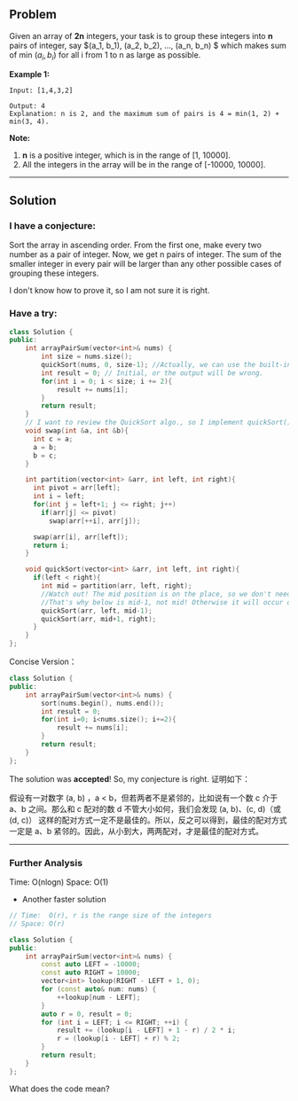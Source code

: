 ## Problem

Given an array of **2n** integers, your task is to group these integers into **n** pairs of integer, say $(a_1, b_1), (a_2, b_2), ..., (a_n, b_n) $ which makes sum of min $(a_i, b_i)$ for all i from 1 to n as large as possible.

**Example 1:**

```
Input: [1,4,3,2]

Output: 4
Explanation: n is 2, and the maximum sum of pairs is 4 = min(1, 2) + min(3, 4).
```

**Note:**

1. **n** is a positive integer, which is in the range of [1, 10000].
2. All the integers in the array will be in the range of [-10000, 10000].

---

## Solution

### I have a conjecture:

Sort the array in ascending order. From the first one, make every two number as a pair of integer. Now, we get n pairs of integer. The sum of the smaller integer in every pair will be larger than any other possible cases of grouping these integers.

I don't know how to prove it, so I am not sure it is right.

### Have a try:

```C++
class Solution {
public:
    int arrayPairSum(vector<int>& nums) {
        int size = nums.size();
        quickSort(nums, 0, size-1); //Actually, we can use the built-in function "sort(nums.begin(), nums.end())" instead.
        int result = 0; // Initial, or the output will be wrong.
        for(int i = 0; i < size; i += 2){
            result += nums[i];
        }
        return result;
    }
    // I want to review the QuickSort algo., so I implement quickSort() myself instead of using built-in function sort()
    void swap(int &a, int &b){
      int c = a;
      a = b;
      b = c;
    }

    int partition(vector<int> &arr, int left, int right){
      int pivot = arr[left];
      int i = left;
      for(int j = left+1; j <= right; j++)
        if(arr[j] <= pivot)
          swap(arr[++i], arr[j]);

      swap(arr[i], arr[left]);
      return i;
    }

    void quickSort(vector<int> &arr, int left, int right){
      if(left < right){
        int mid = partition(arr, left, right);
        //Watch out! The mid position is on the place, so we don't need to consider it again.
        //That's why below is mid-1, not mid! Otherwise it will occur overflow error!!!  
        quickSort(arr, left, mid-1);
        quickSort(arr, mid+1, right);
      }
    }
};

```

Concise Version：

```c++
class Solution {
public:
    int arrayPairSum(vector<int>& nums) {
        sort(nums.begin(), nums.end());
        int result = 0;
        for(int i=0; i<nums.size(); i+=2){
            result += nums[i];
        }
        return result;
    }
};
```

The solution was **accepted**! So, my conjecture is right. 证明如下：

假设有一对数字 (a, b) ，a < b，但若两者不是紧邻的，比如说有一个数 c 介于 a、b 之间。那么和 c 配对的数 d 不管大小如何，我们会发现 (a, b)、(c, d)（或(d, c)） 这样的配对方式一定不是最佳的。所以，反之可以得到，最佳的配对方式一定是 a、b 紧邻的。因此，从小到大，两两配对，才是最佳的配对方式。

---

### Further Analysis

Time:  O(nlogn)
Space: O(1)

- Another faster solution

```c++
// Time:  O(r), r is the range size of the integers
// Space: O(r)

class Solution {
public:
    int arrayPairSum(vector<int>& nums) {
        const auto LEFT = -10000;
        const auto RIGHT = 10000;
        vector<int> lookup(RIGHT - LEFT + 1, 0);
        for (const auto& num: nums) {
            ++lookup[num - LEFT];
        }
        auto r = 0, result = 0;
        for (int i = LEFT; i <= RIGHT; ++i) {
            result += (lookup[i - LEFT] + 1 - r) / 2 * i;
            r = (lookup[i - LEFT] + r) % 2;
        }
        return result;
    }
};
```

What does the code mean?

